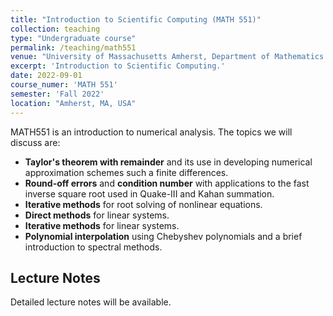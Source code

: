 ```yaml
---
title: "Introduction to Scientific Computing (MATH 551)"
collection: teaching
type: "Undergraduate course"
permalink: /teaching/math551
venue: "University of Massachusetts Amherst, Department of Mathematics and Statistics"
excerpt: 'Introduction to Scientific Computing.'
date: 2022-09-01
course_numer: 'MATH 551'
semester: 'Fall 2022'
location: "Amherst, MA, USA"
---
```


MATH551 is an introduction to numerical analysis. The topics we will discuss are:

- **Taylor's theorem with remainder** and its use in developing numerical approximation schemes such a finite differences.
- **Round-off errors** and **condition number** with applications to the fast inverse square root used in Quake-III and Kahan summation.
- **Iterative methods** for root solving of nonlinear equations.
- **Direct methods** for linear systems.
- **Iterative methods** for linear systems.
- **Polynomial interpolation** using Chebyshev polynomials and a brief introduction to spectral methods.

## Lecture Notes

Detailed lecture notes will be available.
